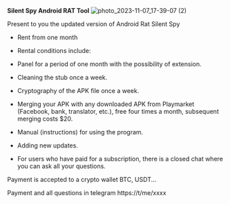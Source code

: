 **Silent Spy Android RAT Tool**
![photo_2023-11-07_17-39-07 (2)](https://github.com/SilentXSpy/Silent_Spy/assets/150291173/636cf992-ef7f-4ffe-8561-824d33f7ec87)

Present to you the updated version of Android Rat Silent Spy

- Rent from one month

- Rental conditions include:

- Panel for a period of one month with the possibility of extension.

- Cleaning the stub once a week.

- Cryptography of the APK file once a week.

- Merging your APK with any downloaded APK from Playmarket (Facebook, bank, translator, etc.), free four times a month, subsequent merging costs $20.

- Manual (instructions) for using the program.

- Adding new updates.

- For users who have paid for a subscription, there is a closed chat where you can ask all your questions.

Payment is accepted to a crypto wallet BTC, USDT...

Payment and all questions in telegram https://t/me/xxxx

